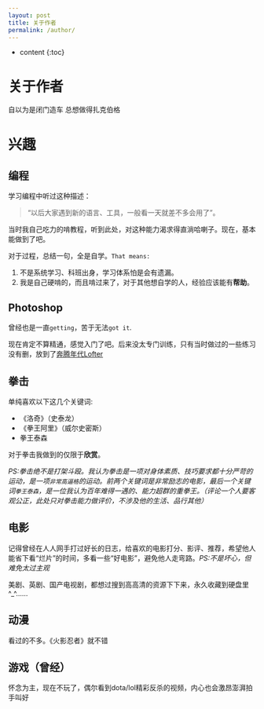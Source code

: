 ```yaml
---
layout: post
title: 关于作者
permalink: /author/
---
```


* content
{:toc}


关于作者
==========

自以为是闭门造车 总想做得扎克伯格


兴趣
==========


编程
----------


学习编程中听过这种描述：

>  “以后大家遇到新的语言、工具，一般看一天就差不多会用了”。

当时我自己吃力的啃教程，听到此处，对这种能力渴求得直淌哈喇子。现在，基本能做到了吧。

对于过程，总结一句，全是自学。`That means:`


1. 不是系统学习、科班出身，学习体系怕是会有遗漏。
2. 我是自己硬啃的，而且啃过来了，对于其他想自学的人，经验应该能有**帮助**。

Photoshop
----------


曾经也是一直`getting`，苦于无法`got it`.

现在肯定不算精通，感觉入门了吧。后来没太专门训练，只有当时做过的一些练习没有删，放到了[奔腾年代Lofter](http://myladyjava.lofter.com/)

拳击
----------


单纯喜欢以下这几个关键词:


- 《洛奇》（史泰龙）
- 《拳王阿里》（威尔史密斯）
- 拳王泰森

对于拳击我做到的仅限于**欣赏**。

*PS:拳击绝不是打架斗殴。我认为拳击是一项对身体素质、技巧要求都十分严苛的运动，是一项`非常高逼格`的运动。前两个关键词是非常励志的电影，最后一个关键词`拳王泰森`，是一位我认为百年难得一遇的、能力超群的重拳王。（评论一个人要客观公正，此处只对拳击能力做评价，不涉及他的生活、品行其他）*

电影
----------


记得曾经在人人网手打过好长的日志，给喜欢的电影打分、影评、推荐，希望他人能省下看“烂片”的时间，多看一些“好电影”，避免他人走弯路。*PS:不是坏心，但难免太过主观*

美剧、英剧、国产电视剧，都想过搜到高高清的资源下下来，永久收藏到硬盘里^_^……

动漫
----------


看过的不多。《火影忍者》就不错

游戏（曾经）
----------

怀念为主，现在不玩了，偶尔看到dota/lol精彩反杀的视频，内心也会激昂澎湃拍手叫好
